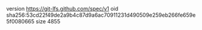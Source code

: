 version https://git-lfs.github.com/spec/v1
oid sha256:53cd22f49de2a9b4c87d9a6ac70911231d490509e259eb266fe659e5f0080665
size 4855
